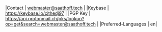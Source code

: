|Contact | webmaster@saathoff.tech |
|Keybase | https://keybase.io/cjthedj97 |
|PGP Key | https://api.protonmail.ch/pks/lookup?op=get&search=webmaster@saathoff.tech |
|Preferred-Languages | en|
